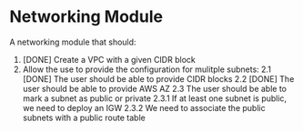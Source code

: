 # Networking Module

A networking module that should:

1. [DONE] Create a VPC with a given CIDR block
2. Allow the use to provide the configuration for mulitple subnets:
   2.1 [DONE] The user should be able to provide CIDR blocks
   2.2 [DONE] The user should be able to provide AWS AZ
   2.3 The user should be able to mark a subnet as public or private
        2.3.1 If at least one subnet is public, we need to deploy an IGW
        2.3.2 We need to associate the public subnets with a public route table
